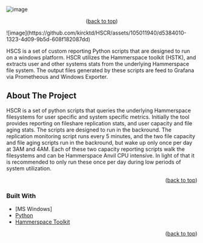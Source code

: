 
![image](https://github.com/kircktd/HSCR/assets/105011940/3a2c8513-68ae-42b8-a2ec-6f7e67fc576c)
<p align="center">(<a href="#top">back to top</a>)</p>
![image](https://github.com/kircktd/HSCR/assets/105011940/d5384010-1323-4d09-9b5d-608f182087dd)

HSCS is a set of custom reporting Python scripts that are designed to run on a windows platform. HSCR utilizes the Hammerspace toolkit (HSTK), and extracts user and other systems stats from the underlying Hammerspace file system. The output files generated by these scripts are feed to Grafana via Prometheous and Windows Exporter.

<!-- ABOUT THE PROJECT -->
## About The Project
HSCR is a set of python scripts that queries the underlying Hammerspace filesystems for user specific and system specific metrics. Initially the tool provides reporting on fileshare replication stats, and user capacity and file aging stats. The scripts are designed to run in the backround. The replication monitoring script runs every 5 minutes, and the two file capacity and file aging scripts run in the backround, but wake up only once per day at 3AM and 4AM. Each of these two capacity reporting scripts walk the filesystems and can be Hammerspace Anvil CPU intensive. In light of that it is recommended to only run these once per day during low periods of system utilization.
<p align="right">(<a href="#top">back to top</a>)</p>

### Built With

* [MS Windows]
* [Python](https://python.org/)
* [Hammerspace Toolkit](https://github.com/hammer-space/hstk)
<p align="right">(<a href="#top">back to top</a>)</p>
